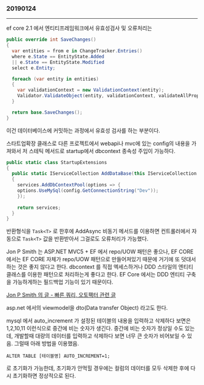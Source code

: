 ### 20190124
---
ef core 2.1 에서 엔티티프레임워크에서 유효성검사 및 오류처리는

```csharp
public override int SaveChanges()
{
  var entities = from e in ChangeTracker.Entries()
  where e.State == EntityState.Added
  || e.State == EntityState.Modified
  select e.Entity;

  foreach (var entity in entities)
  {
    var validationContext = new ValidationContext(entity);
    Validator.ValidateObject(entity, validationContext, validateAllProperties: true);
  }

  return base.SaveChanges();
}
```

이건 데이터베이스에 커밋하는 과정에서 유효성 검사를 하는 부분이다.

스타트업확장 클래스로 다른 프로젝트에서 webapi나 mvc에 있는 config의 내용을 가져와서 저 스테틱 메서드로 startup에서 dbcontext 종속성 주입이 가능하다.

```csharp
public static class StartupExtensions
{
  public static IServiceCollection AddDataBase(this IServiceCollection services, IConfiguration config)
  {
    services.AddDbContextPool(options => {
    options.UseMySql(config.GetConnectionString("Dev"));
    });
    
    return services;
  }
}
```

반환형식을 ```Task<T>``` 로 한후에 AddAsync 비동기 메서드를 이용하면 컨트롤러에서 자동으로 ```Task<T>``` 값을 반환받아서 그걸로도 오류처리가 가능했다.

Jon P Smith 는 ASP.NET MVC5 + EF 에서 repo/UOW 패턴은 좋으나,
EF CORE 에서는 EF CORE 자체가 repo/UOW 패턴으로 만들어져있기 때문에 거기에 또 덧대서 하는 것은 좋지 않다고 한다.
dbcontext 를 직접 엑세스하거나 DDD 스타일의 엔티티클래스를 이용한 패턴으로 처리하는게 좋다고 한다.
EF Core 에서는 DDD 엔티티 구축을 가능하게하는 필드백업 기능이 있기 때문이다.

[Jon P Smith 의 글 - 빠른 쿼리, 오토팩터 관련 글](https://www.thereformedprogrammer.net/building-efficient-database-queries-using-entity-framework-core-and-automapper/)

asp.net 에서의 viewmodel을 dto(Data transfer Object) 라고도 한다.

mysql 에서 auto_increment 가 설정된 테이블의 내용을 입력하고 삭제하다 보면은 1,2,10,11 이런식으로 중간에 비는 숫자가 생긴다.
중간에 비는 숫자가 정상일 수도 있는데, 개발할때 대량의 데이터를 입력하고 삭제하다 보면 너무 큰 숫자가 비어보일 수 있음. 그럴때 아래 방법을 이용했음.

```ALTER TABLE [테이블명] AUTO_INCREMENT=1;```

로 초기화가 가능한데, 초기화가 안먹힐 경우에는
컬럼의 데이터를 모두 삭제한 후에 다시 초기화하면 정상적으로 된다.